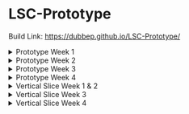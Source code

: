 # LSC-Prototype

Build Link:  https://dubbep.github.io/LSC-Prototype/

<details>

<summary>Prototype Week 1</summary>
 
# Prototype Week 1 Objectives Status:


## Spell card Scriptable Object: **In progress**

### What's going well

The scriptable object template has been created. 

The template holds all of the basic information that a card needs.

There is a display script that takes the Card information and displays it on a UI game object in the scene. (Not in current build)

### What’s needs to be done
The cards need to have behaviors that execute their functionality. 

The biggest hurdle with this is organizing this such that it approprietly interacts with the other systems.

Most cards will need a effect range which encompasses a certain number of board spaces relative to the players position.

Each Card that has an effect range needs a unique algorithm to build out those effect ranges. The cards also need a function for their actual effects.

This information has to be sent to a queue which holds all player actions for the round. The queue orders them by their delay value and executes them in that order.

Non attack spells need to be able to implement their unique functionality too such as altering player health or movement range.

spells also need to keep track of and play their visual effects.

## Action Queue & Turn System: **Not Started**

### What needs to be done
The game has a turn system where each player takes an action (moving, cast spell etc.) which needs to be put into a queue or list and then executed in the scene according to the delay of the action such that the action with the shortest delay will be executed first. Once all actions are executed the round ends, a new round begins, and players take actions once more.

Additional implementation such as attacks being interrupted and thus being removed from the queue, actions playing at a reasonable speed rather than being executed instantaneously etc.

## Player Characters: **In progress**

### What's been going well
I’ve largely Identified the information that players need to hold and what methods they need to have to function. These methods just need to be implemented.

### What needs to be done
The most important methods which need to be implemented are:
PrepareCast();
CastSpell();

## Game UI: **In progress**

### What's been going well

Basic attack and move buttons have been added.

move button functionality has been implemented.

### What needs to be done

Once players are capable of casting spells and preforming attacks the attack button needs to be linked

UI to hold information about the player character such as health.

UI to show the Cards a player currently holds.

## Movement System: **In progress**

### What's been going well

A grid system has been implemented which allows for characteres to travel the board via mouse clicks.

The grid system is flexible enough to be customized into unique shapes and is detatched from level geometry. This will allow for unique and interesting environments to be created that don't impact the game board.

Movement range has also been highlighted so that players can see the spaces they are allowed to travel.


### What needs to be done

A breadth first search system needs to be implemented so that characters will calculate the routes to their travel destination through the grid. This will allow for player to animate their movement rather than teleport.

(Optional) Farther into development the grid will need to be compatible with a unique cards functionality which allows players to travers walls. The grid will need to hide certain grid spaces on top of walls until a player activates this ability, and hide these spaces once it is no longer in use.

## Create chest card gacha system: **Not Started**

### What needs to be done

Playeres need to be able to interact with chest objects which occupy certain spaces on the board.

A card gacha system needs to be implemented such that when a chest is opened a random card is returned. This system needs to weigh cards by their rarity to produce expected card drop rates.

</details>











<details>

<summary>Prototype Week 2</summary>
 
# Prototype Week 2 Objectives Status:


## Spell card Scriptable Object: **Implemented**

### What's been going well
The cards are implemented with the round manager to effectively create a system that can be expanded with relative ease

### What’s needs to be done

More cards need to be implemented to create move variety in player actions. Cards also need to have different effect types depending on if the card is an attack spell, or passive spell, or buff spell.

## Action Queue & Turn System: **Implemented**

### What's been going well

The turn systems seems to be functioning as intended with no immediate issues being presented. The code is implemented with the photon unity network such that it is online multiplayer capable.

### What needs to be done

There is no pacing in the execution of player actions. Player actions are meant to take place simultaneously but as it exists now they all complete instantaneously.

There needs to be implementation to show the order which players must act and to show who is acting and what effect their action had on other players.

## Player Characters: **implemented**
### What's been going well

players are fully capable of moving, attacking, taking damage, and dying. All of the basic functionality of players is implemented

### What needs to be done

Players now need to be able to pickup casting crystals which act as a resource for casting spells and attacking.

players need to have expandable hands of spells which change throughout playtime.

## Game UI: **In progress**

### What's been going well

the most integral functions of the ui such as health and the player controls are functional.

### What needs to be done

The ui needs to be cleaned up a little bit.

When directional casting is implemented there needs to be UI created to choose the direction of the cast.

## Movement System: **Implemented**

### What's been going well

Players can move in turn and their movement range is properly displayed.

### What needs to be done

A breadth first search system still needs to be implemented.

players need to be able to pickup casting crystals that will be placed on the board.

player must be able to interact with chest objects which occupy certain spaces on the board.

(Optional) Farther into development the grid will need to be compatible with a unique cards functionality which allows players to travers walls. The grid will need to hide certain grid spaces on top of walls until a player activates this ability, and hide these spaces once it is no longer in use.

## Create chest card gacha system: **Not Started**

### What needs to be done

Playeres need to be able to interact with chest objects which occupy certain spaces on the board.

A card gacha system needs to be implemented such that when a chest is opened a random card is returned. This system needs to weigh cards by their rarity to produce expected card drop rates.

</details>











<details>

<summary>Prototype Week 3</summary>
 
# Prototype Week 3 Objectives Status:


## Spell card Scriptable Object: **Implemented**

### What's been going well
No notable changes have been made to the structure of the cards.

### What’s needs to be done

More cards need to be implemented to create move variety in player actions. Cards also need to have different effect types depending on if the card is an attack spell, or passive spell, or buff spell.

## Action Queue & Turn System: **Implemented**

### What's been going well

Players actions play out in a approprietly timed out sequence that effectively communicates the events of each round and accurately keeps track of player status each round.

### What needs to be done

In a larger map there needs to be more dynamic camera control. Players should be able to see an large enough space around them to understand their surroundings but not so far to make it difficult to see the details.

## Player Characters: **implemented**
### What's been going well

Players are now capable of casting directional spells.

### What needs to be done

Players now need to be able to pickup casting crystals which act as a resource for casting spells and attacking.

players need to have expandable hands of spells which change throughout playtime.

players need to accurately keep track of their spell uses for each card.

## Game UI: **In progress**

### What's been going well

the UI controls for direction casting have been implemented.
### What needs to be done

The ui needs to be cleaned up a little bit.

## Movement System: **Implemented**

### What's been going well

no changes have been made to player movement this week.

### What needs to be done

A breadth first search system still needs to be implemented.

players need to be able to pickup casting crystals that will be placed on the board.

player must be able to interact with chest objects which occupy certain spaces on the board such as chests.

(Optional) Farther into development the grid will need to be compatible with a unique cards functionality which allows players to travers walls. The grid will need to hide certain grid spaces on top of walls until a player activates this ability, and hide these spaces once it is no longer in use.

## Create chest card gacha system: **Not Started**

### What needs to be done

Playeres need to be able to interact with chest objects which occupy certain spaces on the board.

A card gacha system needs to be implemented such that when a chest is opened a random card is returned. This system needs to weigh cards by their rarity to produce expected card drop rates.

</details>






<details>

<summary>Prototype Week 4</summary>
 
# Prototype Week 4 Objectives Status:


## Spell card Scriptable Object: **Implemented**

### What's been going well
Several new cards have been added and implemented totaling 7 functioning cards.

### What’s needs to be done
There needs to be more cards with a better variety of utility to create more interesting and varied gameplay. The Orb Of Confusion card needs to be fixed as well.

It would be ideal to have 16 cards implemented by next build.

## Action Queue & Turn System: **Implemented**

### What's been going well

A notification system has been implemented into the turn system to describe actions as they play out.

### What needs to be done

Spells that have a large range should be taken into account in the camera system. players should be able to see the whole range of their attack if it is large.

The notifications are difficult to read because of how fast they go by. This shoul be adjusted or changed such the the playe manually removes the text.

In a larger map there needs to be more dynamic camera control. Players should be able to see an large enough space around them to understand their surroundings but not so far to make it difficult to see the details.

## Player Characters: **Implemented**
### What's been going well

Players have pseudo statis affects such as being stunned or confused. As such the code for determining the effects of spells has been expanded. This system is currently convoluted and needs to be refined.

### What needs to be done

Players need to wait for a spells cooldown before repeated use to prevent spamming, and spells need to have a limited number of uses.

## Game UI: **Implemented**

### What's been going well
The players card hand can now dynamically add and remove cards.

### What needs to be done
The ui needs to be cleaned up a little bit.

### What needs to be done

A breadth first search system still needs to be implemented.

players need to be able to pickup casting crystals that will be placed on the board.

player must be able to interact with chest objects which occupy certain spaces on the board such as chests.

(Optional) Farther into development the grid will need to be compatible with a unique cards functionality which allows players to travers walls. The grid will need to hide certain grid spaces on top of walls until a player activates this ability, and hide these spaces once it is no longer in use.

## Create chest card gacha system: **Implemented**

### What's been going well
Chests exist on the map which players are able to interact with. When a player lands on a chest they recieve a random cards which is then added to their hand.

### What needs to be done
The system often gives players repeat cards due to the small card pool. Drop rates are also un tested so rates need to be adjusted and card need to be added to make this system more rebust

Instead of just giving a player a random card a menu should appear that gives the player a choice between two random cards.

</details>



<details>

<summary>Vertical Slice Week 1 & 2</summary>
 
# Vertical Slice Week 1 & 2 Objectives Status:

## Additions:

### UI
A wait timer now exists which limits the ammount of time players can take during their planning phase. There is also a new UI element which displays the players who have yet to finish their turn.

### Chests
A card selection screen when a chest is opened which provides the player with a choice of what card to aquire.

### Models
Models have been implemented for the casting crystals and chests.

### Camera
The camera now tracks to the general quadrant that the player is located on in the map.


## Plans
Implement a free camera mode that gives player direct control over the camera.
Implement UI elements to inform the player on the basic funtionality of the game.
Implement UI to display the turn order.
Create a new map model.
Create player piece models.
Add effects to spells so that they have visuals or animations.
Add sound effects to the attacks.
Create player classes which provide unique benefits and abilities.

</details>




<details>

<summary>Vertical Slice Week 3</summary>
 
# Vertical Slice Week 3 Objectives Status:

## Additions:

### UI
Info screen, and turn order UI element have been implemeneted.

### Models
The map layout has been expanded and blocked out. Once the mesh is exported the map geometry will be created.

### Camera
The free camera mode has been implemented.


## Plans
Create a new map model.
Create player piece models.
Add effects to spells so that they have visuals or animations.
Add sound effects to the attacks.
Create player classes which provide unique benefits and abilities.

</details>


<details>

<summary>Vertical Slice Week 4</summary>
 
# Vertical Slice Week 4 Objectives Status:

## Additions:

### Models
The new map model has been created and imported into the game scene. A simple player piece model has been created as well.

### Visual Effects
Particle effects and animations for each attack have been created. A script to play these animations during the game has been implemented as well.

## Plans
Add sound effects to the attacks.
Create player classes which provide unique benefits and abilities.

</details>

